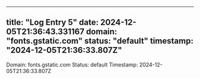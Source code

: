 
---
title: "Log Entry 5"
date: 2024-12-05T21:36:43.331167
domain: "fonts.gstatic.com"
status: "default"
timestamp: "2024-12-05T21:36:33.807Z"
---

Domain: fonts.gstatic.com
Status: default
Timestamp: 2024-12-05T21:36:33.807Z
